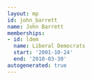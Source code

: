 ```yaml
---
layout: mp
id: john_barrett
name: John Barrett
memberships:
- id: ldem
  name: Liberal Democrats
  start: '2001-10-24'
  end: '2010-03-30'
autogenerated: true
---
```

